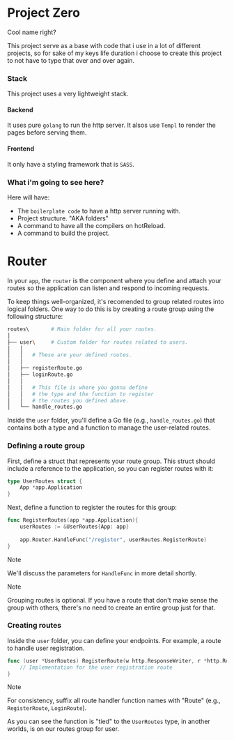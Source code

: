 # Project Zero
Cool name right?

This project serve as a base with code that i use in a lot of different projects, so for sake of my keys life duration i choose to create this project to not have to type that over and over again.

### Stack
This project uses a very lightweight stack.

#### Backend
It uses pure `golang` to run the http server. It alsos use `Templ` to render the pages before serving them.

#### Frontend
It only have a styling framework that is `SASS`.

### What i'm going to see here?

Here will have:
- The `boilerplate code` to have a http server running with. 
- Project structure. "AKA folders"
- A command to have all the compilers on hotReload.
- A command to build the project.

# Router

In your `app`, the `router` is the component where you define and attach your routes so the application can listen and respond to incoming requests.

To keep things well-organized, it's recomended to group related routes into logical folders. One way to do this is by creating a route group using the following structure:

```bash
routes\       # Main folder for all your routes.
│      
├── user\     # Custom folder for routes related to users.  
│   │   
│   │   # These are your defined routes.
│   │   
│   ├── registerRoute.go   
│   ├── loginRoute.go
│   │   
│   │   # This file is where you gonna define
│   │   # the type and the function to register
│   │   # the routes you defined above.
│   └── handle_routes.go
```

Inside the `user` folder, you'll define a Go file (e.g., `handle_routes.go`) that contains both a type and a function to manage the user-related routes.

### Defining a route group

First, define a struct that represents your route group. This struct should include a reference to the application, so you can register routes with it:

```go
type UserRoutes struct {
    App *app.Application
}
```

Next, define a function to register the routes for this group:

```go
func RegisterRoutes(app *app.Application){
    userRoutes := &UserRoutes{App: app}
    
    app.Router.HandleFunc("/register", userRoutes.RegisterRoute)
}
```

> [!NOTE]
> We'll discuss the parameters for `HandleFunc` in more detail shortly.

> [!NOTE]
> Grouping routes is optional. If you have a route that don't make sense the group with others, there's no need to create an entire group just for that.

### Creating routes

Inside the `user` folder, you can define your endpoints. For example, a route to handle user registration.

```go
func (user *UserRoutes) RegisterRoute(w http.ResponseWriter, r *http.Request) {
    // Implementation for the user registration route
}
```

> [!NOTE]
> For consistency, suffix all route handler function names with "Route" (e.g., `RegisterRoute`, `LoginRoute`).

As you can see the function is "tied" to the `UserRoutes` type, in another worlds, is on our routes group for user.

